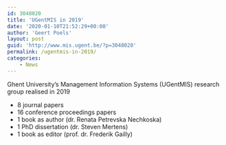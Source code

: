 ```yaml
---
id: 3048020
title: 'UGentMIS in 2019'
date: '2020-01-10T21:52:29+00:00'
author: 'Geert Poels'
layout: post
guid: 'http://www.mis.ugent.be/?p=3048020'
permalink: /ugentmis-in-2019/
categories:
    - News
---
```


Ghent University’s Management Information Systems (UGentMIS) research group realised in 2019

- 8 journal papers
- 16 conference proceedings papers
- 1 book as author (dr. Renata Petrevska Nechkoska)
- 1 PhD dissertation (dr. Steven Mertens)
- 1 book as editor (prof. dr. Frederik Gailly)